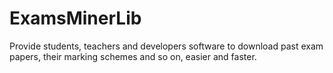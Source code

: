 # ExamsMinerLib
Provide students, teachers and developers software to download past exam papers, their marking schemes and so on, easier and faster.
